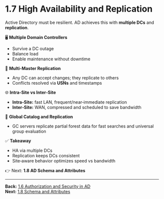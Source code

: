# 1.7 High Availability and Replication

Active Directory must be resilient. AD achieves this with **multiple DCs** and **replication**.

🖥️ **Multiple Domain Controllers**
- Survive a DC outage
- Balance load
- Enable maintenance without downtime

🔄 **Multi‑Master Replication**
- Any DC can accept changes; they replicate to others
- Conflicts resolved via **USNs** and timestamps

🌐 **Intra‑Site vs Inter‑Site**
- **Intra‑Site:** fast LAN, frequent/near‑immediate replication
- **Inter‑Site:** WAN, compressed and scheduled to save bandwidth

📖 **Global Catalog and Replication**
- GC servers replicate partial forest data for fast searches and universal group evaluation

✅ **Takeaway**
- HA via multiple DCs  
- Replication keeps DCs consistent  
- Site‑aware behavior optimizes speed vs bandwidth

👉 Next: **1.8 AD Schema and Attributes**


---
**Back:** [1.6 Authorization and Security in AD](./1.06-authorization.md)  
**Next:** [1.8 Schema and Attributes](./1.08-schema-attributes.md)
